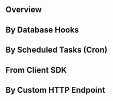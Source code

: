 <a name="overview"></a>
## Overview

<a name="database-hooks"></a>
## By Database Hooks

<a name="scheduled-tasks"></a>
## By Scheduled Tasks (Cron)

<a name="lambda-functions"></a>
## From Client SDK

<a name="http-endpoint"></a>
## By Custom HTTP Endpoint
